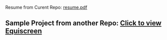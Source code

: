Resume from Curent Repo: [resume.pdf](https://github.com/PsyCas/cuny2x/blob/master/resume.pdf) 
## Sample Project from another Repo: [Click to view Equiscreen](https://github.com/PsyCas/EquiScreen) ##
